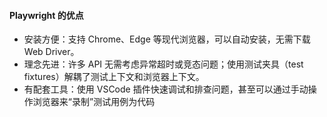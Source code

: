 #### Playwright 的优点

- 安装方便：支持 Chrome、Edge 等现代浏览器，可以自动安装，无需下载 Web Driver。
- 理念先进：许多 API 无需考虑异常超时或竞态问题；使用测试夹具（test fixtures）解耦了测试上下文和浏览器上下文。
- 有配套工具：使用 VSCode 插件快速调试和排查问题，甚至可以通过手动操作浏览器来“录制”测试用例为代码